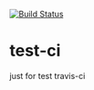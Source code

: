 [![Build Status](https://travis-ci.org/kovitals/test-ci.svg?branch=master)](https://travis-ci.org/kovitals/test-ci.svg)

# test-ci
just for test travis-ci
